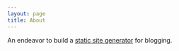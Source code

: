 ```yaml
---
layout: page
title: About
---
```


An endeavor to build a [static site generator](https://github.com/gnowoel/blogware) for blogging.
